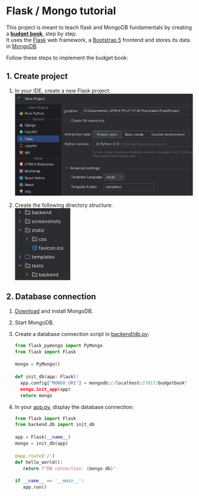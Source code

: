 # Flask / Mongo tutorial

This project is meant to teach flask and MongoDB fundamentals by creating a **<u>budget book</u>**, step by step. <br/>
It uses the [Flask](https://flask.palletsprojects.com/en/stable/quickstart/) web framework, a [Bootstrap 5](https://getbootstrap.com) frontend and stores its data in [MongoDB](https://www.digitalocean.com/community/tutorials/how-to-use-mongodb-in-a-flask-application).  

Follow these steps to implement the budget book:
## 1. Create project
1. In your IDE, create a new Flask project:<br/>
![New Flask project](screenshots/new_project.png)

1. Create the following directory structure:<br/>
   ![directory structure](screenshots/directories.png)

## 2. Database connection
1. [Download](https://www.mongodb.com/try/download/community) and install MongoDB.

1. Start MongoDB.  

1. Create a database connection script in [backend/db.py](backend/db.py):  
   ```python
   from flask_pymongo import PyMongo
   from flask import Flask
    
   mongo = PyMongo()
    
   def init_db(app: Flask):
     app.config["MONGO_URI"] = mongodb://localhost:27017/budgetbook"
     mongo.init_app(app)
     return mongo
   ```
1. In your [app.py](app.py), display the database connection:   
   ```python
   from flask import Flask
   from backend.db import init_db

   app = Flask(__name__)
   mongo = init_db(app)

   @app.route('/')
   def hello_world():
      return f"DB connection: {mongo.db}"

   if __name__ == '__main__':
      app.run()
   ``` 
